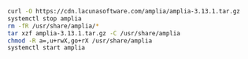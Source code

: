 ﻿```sh
curl -O https://cdn.lacunasoftware.com/amplia/amplia-3.13.1.tar.gz
systemctl stop amplia
rm -fR /usr/share/amplia/*
tar xzf amplia-3.13.1.tar.gz -C /usr/share/amplia
chmod -R a=,u+rwX,go+rX /usr/share/amplia
systemctl start amplia
```

